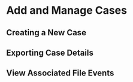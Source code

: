 # Add and Manage Cases

## Creating a New Case

## Exporting Case Details

## View Associated File Events
